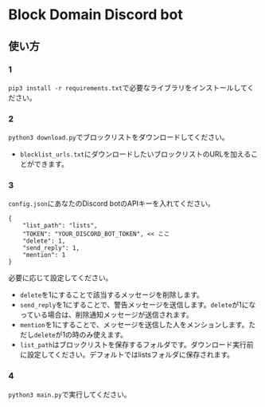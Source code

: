 # Block Domain Discord bot
## 使い方
### 1
`pip3 install -r requirements.txt`で必要なライブラリをインストールしてください。
### 2
`python3 download.py`でブロックリストをダウンロードしてください。  
- `blocklist_urls.txt`にダウンロードしたいブロックリストのURLを加えることができます。  

### 3
`config.json`にあなたのDiscord botのAPIキーを入れてください。
```
{
    "list_path": "lists",
    "TOKEN": "YOUR_DISCORD_BOT_TOKEN", << ここ
    "delete": 1,
    "send_reply": 1,
    "mention": 1
}
```
必要に応じて設定してください。
- `delete`を1にすることで該当するメッセージを削除します。
- `send_reply`を1にすることで、警告メッセージを送信します。`delete`が1になっている場合は、削除通知メッセージが送信されます。
- `mention`を1にすることで、メッセージを送信した人をメンションします。ただし`delete`が1の時のみ使えます。
- `list_path`はブロックリストを保存するフォルダです。ダウンロード実行前に設定してください。デフォルトではlistsフォルダに保存されます。
### 4
`python3 main.py`で実行してください。